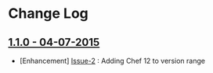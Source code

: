 Change Log
==========

[1.1.0 - 04-07-2015](https://github.com/bbaugher/chef-berksfile-env/issues?milestone=2&state=closed)
----------------------------------------------------------------------------------------------------

  * [Enhancement] [Issue-2](https://github.com/bbaugher/chef-berksfile-env/issues/2) : Adding Chef 12 to version range
